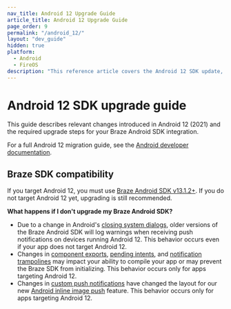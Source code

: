 ```yaml
---
nav_title: Android 12 Upgrade Guide
article_title: Android 12 Upgrade Guide
page_order: 9
permalink: "/android_12/"
layout: "dev_guide"
hidden: true
platform: 
  - Android
  - FireOS
description: "This reference article covers the Android 12 SDK update, highlighting changes such as deep linking, SDK compatibility, and more."
---
```


# Android 12 SDK upgrade guide

This guide describes relevant changes introduced in Android 12 (2021) and the required upgrade steps for your Braze Android SDK integration.

For a full Android 12 migration guide, see the [Android developer documentation](https://developer.android.com/about/versions/12).

## Braze SDK compatibility

If you target Android 12, you must use [Braze Android SDK v13.1.2+][1]. If you do not target Android 12 yet, upgrading is still recommended.

**What happens if I don't upgrade my Braze Android SDK?**

* Due to a change in Android's [closing system dialogs](https://developer.android.com/about/versions/12/behavior-changes-all#close-system-dialogs), older versions of the Braze Android SDK will log warnings when receiving push notifications on devices running Android 12. This behavior occurs even if your app does not target Android 12.
* Changes in [component exports](https://developer.android.com/about/versions/12/behavior-changes-12#exported), [pending intents](https://developer.android.com/about/versions/12/behavior-changes-12#pending-intent-mutability), and [notification trampolines](https://developer.android.com/about/versions/12/behavior-changes-12#notification-trampolines) may impact your ability to compile your app or may prevent the Braze SDK from initializing. This behavior occurs only for apps targeting Android 12.
* Changes in [custom push notifications](https://developer.android.com/about/versions/12/behavior-changes-12#custom-notifications) have changed the layout for our new [Android inline image push]({{site.baseurl}}/developer_guide/push_notifications/customization/?sdktab=android#android_sending-inline-images) feature. This behavior occurs only for apps targeting Android 12.

[1]: https://github.com/braze-inc/braze-android-sdk/blob/master/CHANGELOG.md#1312
